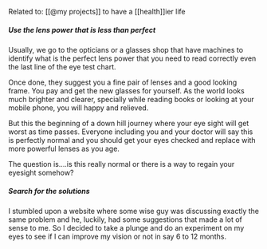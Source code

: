 Related to: [[@my projects]] to have a [[health]]ier life 

##### Use the lens power that is less than perfect
Usually, we go to the opticians or a glasses shop that have machines to identify what is the perfect lens power that you need to read correctly even the last line of the eye test chart. 

Once done, they suggest you a fine pair of lenses and a good looking frame. You pay and get the new glasses for yourself. As the world looks much brighter and clearer, specially while reading books or looking at your mobile phone, you will happy and relieved. 

But this the beginning of a down hill journey where your eye sight will get worst as time passes. Everyone including you and your doctor will say this is perfectly normal and you should get your eyes checked and replace with more powerful lenses as you age. 

The question is....is this really normal or there is a way to regain your eyesight somehow?

##### Search for the solutions
I stumbled upon a website where some wise guy was discussing exactly the same problem and he, luckily, had some suggestions that made a lot of sense to me. So I decided to take a plunge and do an experiment on my eyes to see if I can improve my vision or not in say 6 to 12 months. 

